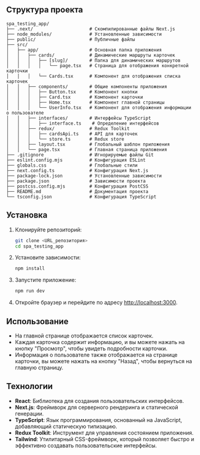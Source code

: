 ## Структура проекта

```
spa_testing_app/
├── .next/                     # Скомпилированные файлы Next.js
├── node_modules/              # Установленные зависимости
├── public/                    # Публичные файлы
├── src/
│   ├── app/                   # Основная папка приложения
│   │   ├── cards/             # Динамические маршруты карточек
│   │   │   ├── [slug]/        # Папка для динамических маршрутов
│   │   │   │   └── page.tsx   # Страница для отображения конкретной карточки
│   │   │   └── Cards.tsx      # Компонент для отображения списка карточек
│   │   ├── components/        # Общие компоненты приложения
│   │   │   ├── Button.tsx     # Компонент кнопки
│   │   │   ├── Card.tsx       # Компонент карточки
│   │   │   ├── Home.tsx       # Компонент главной страницы
│   │   │   └── UserInfo.tsx   # Компонент для отображения информации о пользователе
│   │   ├── interfaces/        # Интерфейсы TypeScript
│   │   │   ├── interface.ts    # Определение интерфейсов
│   │   ├── redux/             # Redux Toolkit
│   │   │   ├── cardsApi.ts    # API для карточек
│   │   │   └── store.ts       # Redux store
│   │   ├── layout.tsx         # Глобальный шаблон приложения
│   │   └── page.tsx           # Главная страница приложения
├── .gitignore                 # Игнорируемые файлы Git
├── eslint.config.mjs          # Конфигурация ESLint
├── globals.css                # Глобальные стили
├── next.config.ts             # Конфигурация Next.js
├── package-lock.json          # Установленные зависимости
├── package.json               # Зависимости проекта
├── postcss.config.mjs         # Конфигурация PostCSS
├── README.md                  # Документация проекта
└── tsconfig.json              # Конфигурация TypeScript
```

## Установка

1. Клонируйте репозиторий:

   ```bash
   git clone <URL_репозитория>
   cd spa_testing_app
   ```

2. Установите зависимости:

   ```bash
   npm install
   ```

3. Запустите приложение:

   ```bash
   npm run dev
   ```

4. Откройте браузер и перейдите по адресу [http://localhost:3000](http://localhost:3000).

## Использование

- На главной странице отображается список карточек.
- Каждая карточка содержит информацию, и вы можете нажать на кнопку "Просмотр", чтобы увидеть подробности карточки.
- Информация о пользователе также отображается на странице карточки, вы можете нажать на кнопку "Назад", чтобы вернуться на главную страницу.

## Технологии

- **React**: Библиотека для создания пользовательских интерфейсов.
- **Next.js**: Фреймворк для серверного рендеринга и статической генерации.
- **TypeScript**: Язык программирования, основанный на JavaScript, добавляющий статическую типизацию.
- **Redux Toolkit**: Инструмент для управления состоянием приложения.
- **Tailwind**: Утилитарный CSS-фреймворк, который позволяет быстро и эффективно создавать пользовательские интерфейсы. 
